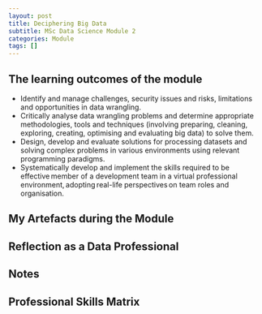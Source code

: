 ```yaml
---
layout: post
title: Deciphering Big Data
subtitle: MSc Data Science Module 2
categories: Module
tags: []
---
```


## The learning outcomes of the module
- Identify and manage challenges, security issues and risks, limitations and opportunities in data wrangling.
- Critically analyse data wrangling problems and determine appropriate methodologies, tools and techniques (involving preparing, cleaning, exploring, creating, optimising and evaluating big data) to solve them.
- Design, develop and evaluate solutions for processing datasets and solving complex problems in various environments using relevant programming paradigms.
- Systematically develop and implement the skills required to be effective member of a development team in a virtual professional environment, adopting real-life perspectives on team roles and organisation.

## My Artefacts during the Module 

## Reflection as a Data Professional 

## Notes 

## Professional Skills Matrix
